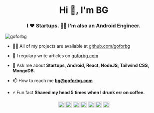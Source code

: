 <h1 align="center">Hi 👋, I'm BG</h1>
<h3 align="center">I ❤ Startups. 👨‍💻 I'm also an Android Engineer.</h3>
<p align="left"> <img src="https://komarev.com/ghpvc/?username=goforbg" alt="goforbg" /> </p>

- 👨‍💻 All of my projects are available at [github.com/goforbg](github.com/goforbg)

- 📝 I regulary write articles on [goforbg.com](goforbg.com)

- 💬 Ask me about **Startups, Android, React, NodeJS, Tailwind CSS, MongoDB.**

- 📫 How to reach me **bg@goforbg.com**

- ⚡ Fun fact **Shaved my head 5 times when I drunk err on coffee.**


<p align="center">
<a href="https://dev.to/goforbg" target="blank"><img align="center" src="https://cdn.jsdelivr.net/npm/simple-icons@3.0.1/icons/dev-dot-to.svg" alt="goforbg" height="20" width="20" /></a>
<a href="https://twitter.com/goforbg" target="blank"><img align="center" src="https://cdn.jsdelivr.net/npm/simple-icons@3.0.1/icons/twitter.svg" alt="goforbg" height="20" width="20" /></a>
<a href="https://linkedin.com/in/goforbg" target="blank"><img align="center" src="https://cdn.jsdelivr.net/npm/simple-icons@3.0.1/icons/linkedin.svg" alt="goforbg" height="20" width="20" /></a>
<a href="https://stackoverflow.com/goforbg" target="blank"><img align="center" src="https://cdn.jsdelivr.net/npm/simple-icons@3.0.1/icons/stackoverflow.svg" alt="goforbg" height="20" width="20" /></a>
<a href="https://codesandbox.com/goforbg" target="blank"><img align="center" src="https://cdn.jsdelivr.net/npm/simple-icons@3.0.1/icons/codesandbox.svg" alt="goforbg" height="20" width="20" /></a>
<a href="https://fb.com/goforbg" target="blank"><img align="center" src="https://cdn.jsdelivr.net/npm/simple-icons@3.0.1/icons/facebook.svg" alt="goforbg" height="20" width="20" /></a>
<a href="https://instagram.com/goforbg" target="blank"><img align="center" src="https://cdn.jsdelivr.net/npm/simple-icons@3.0.1/icons/instagram.svg" alt="goforbg" height="20" width="20" /></a>
</p>
